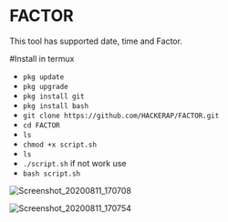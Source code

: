# FACTOR
This tool has supported date, time and Factor. 

#Install in termux
* `pkg update `
* `pkg upgrade `
* `pkg install git`
* `pkg install bash`
* `git clone https://github.com/HACKERAP/FACTOR.git`
* `cd FACTOR`
* `ls`
* `chmod +x script.sh`
* `ls`
* `./script.sh` if not work use
* `bash script.sh`


![Screenshot_20200811_170708](https://user-images.githubusercontent.com/69503838/89921530-76962300-dc1b-11ea-8df6-6747307f0d27.png)

![Screenshot_20200811_170754](https://user-images.githubusercontent.com/69503838/89921893-f2906b00-dc1b-11ea-8c23-972acc3176f8.png)
